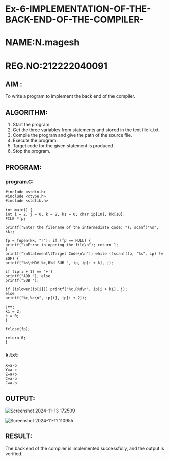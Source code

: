 # Ex-6-IMPLEMENTATION-OF-THE-BACK-END-OF-THE-COMPILER-
# NAME:N.magesh
# REG.NO:212222040091
## AIM :
To write a program to implement the back end of the compiler.
## ALGORITHM:
1. Start the program.
2. Get the three variables from statements and stored in the text file k.txt.
3. Compile the program and give the path of the source file.
4. Execute the program.
5. Target code for the given statement is produced.
6. Stop the program.
## PROGRAM:
### program.C:
```
#include <stdio.h> 
#include <ctype.h> 
#include <stdlib.h>

int main() {
int i = 2, j = 0, k = 2, k1 = 0; char ip[10], kk[10];
FILE *fp;

printf("Enter the filename of the intermediate code: "); scanf("%s", kk);

fp = fopen(kk, "r"); if (fp == NULL) {
printf("\nError in opening the file\n"); return 1;
}
printf("\nStatement\tTarget Code\n\n"); while (fscanf(fp, "%s", ip) != EOF) {
printf("%s\tMOV %c,R%d SUB ", ip, ip[i + k], j);

if (ip[i + 1] == '+')
printf("ADD "); else
printf("SUB ");

if (islower(ip[i])) printf("%c,R%d\n", ip[i + k1], j);
else
printf("%c,%c\n", ip[i], ip[i + 2]);

j++;
k1 = 2;
k = 0;
}

fclose(fp);

return 0;
}
```
### k.txt:
```
X=a-b 
Y=a-c 
Z=a+b 
C=a-b 
C=a-b
```
## OUTPUT:

![Screenshot 2024-11-13 172509](https://github.com/user-attachments/assets/1670ea8d-8da7-4306-9e41-07b713289960)


![Screenshot 2024-11-11 110955](https://github.com/user-attachments/assets/763cf8ef-be50-4e72-a886-f860aeacc984)

## RESULT:
The back end of the compiler is implemented successfully, and the output is verified.
